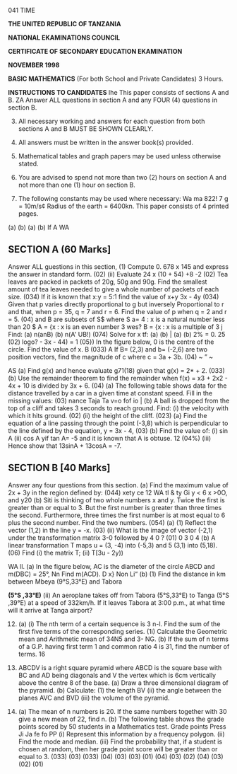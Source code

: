 041
TIME

**THE UNITED REPUBLIC OF TANZANIA**

**NATIONAL EKAMINATIONS COUNCIL**

**CERTIFICATE OF SECONDARY EDUCATION EKAMINATION**

**NOVEMBER 1998**

**BASIC MATHEMATICS**
(For both School and Private Candidates)
3 Hours.

**INSTRUCTIONS TO CANDIDATES**
Ihe This paper consists of sections A and B.
ZA Answer ALL questions in section A and any FOUR (4) questions in section B.

3. All necessary working and answers for each question from both sections A and B MUST BE SHOWN CLEARLY.

4. All answers must be written in the answer book(s) provided.

5. Mathematical tables and graph papers may be used unless otherwise stated.

6. You are advised to spend not more than two (2) hours on section A
and not more than one (1) hour on section B.

7. The following constants may be used where necessary:
Wa ma 822!
7
g = 10m/s¢
Radius of the earth = 6400kn.
This paper consists of 4 printed pages.

(a)
(b)
(a)
(b)
If A
WA

## SECTION A (60 Marks]
Answer ALL guestions in this section,
(1) Compute 0. 678 x 145 and express the answer in standard form. (02)
(ii) Evaluate 24 x (10 + 54) +8 -2 (02)
Tea leaves are packed in packets of 20g, 50g and 90g. Find the smallest amount of tea leaves needed to give a whole number of packets of each size. (034)
If it is known that x:y = 5:1 find the value of x+y
3x - 4y (034)
Given that p varies directly proportional to g but inversely
Proportional to r and that, when p = 35, q = 7 and r = 6. Find the value of p when q = 2 and r = 5. (04)
and B are subsets of S$ where
S a= 4 : x is a natural number less than 20 $
   A = {x : x is an even number 3 wes?
   B = {x : x is a multiple of 3 j
Find: (a) n(anB) (b) n(A' UB!) (074)
Solve for x tf:
(a)
(b) |
(a)
(b)
2% = 0. 25 (02)
logo? - 3x - 44) = 1 (05})
In the figure below, 0 is the centre of the circle. Find the value of x. B (033)
A
If B= (2,3) and b= (-2,6) are two position vectors, find the magnitude of c where c = 3a + 3b. (04)
~ ” ~

AS
(a) Find g(x) and hence evaluate g71(18) given that g(x) = 2* + 2. (033)
(b) Use the remainder theorem to find the remainder when f(x) = x3 + 2x2 - 4x + 10 is divided by 3x + 6. (04)
(a) The following table shows data for the distance travelled by a car in a given time at constant speed. Fill in the missing values: (03)
nance Taja Ta v=o fof io |
(b) A ball is dropped from the top of a cliff and takes 3 seconds to reach ground. Find:
(i) the velocity with which it hits ground. (02)
(ii) the height of the cliff. (023)
(a} Find the equation of a line passing through the point (-3,8)
which is perpendicular to the line defined by the equation,
y = 3x - 4, (03)
(b) Find the value of:
(i) sin A
(ii) cos A yif tan A= -5 and it is known that A is obtuse.
12 (04%)
(iii) Hence show that 13sinA + 13cosA = -7.

## SECTION B [40 Marks]
Answer any four questions from this section.
(a) Find the maximum value of 2x + 3y in the region defined by:
(044)
xety ce 12 WA tl & ty Gi y < 6
x >0O, and y20
(b) Siti is thinking of two whole numbers x and y. Twice the first is greater than or equal to 3. But the first number is greater than three times the second. Furthermore, three times the first number is at most equal to 6 plus the second number. Find the two numbers. (054)
(a) (1) Reflect the vector (1,2) in the line y = -x. (03)
(ii) What is the image of vector (-2,1) under the transformation matrix 3-0 followed by 4 0 ? (01)
0 3 0 4
(b) A linear transformation T maps u = (3, -4) into (-5,3)
and 5 (3,1) into (5,18). (06)
Find (i) the matrix T; (ii) T[3u - 2y))

WA
ll. (a) In the figure below, AC is the diameter of the circle ABCD and m(DBC) = 25°,
Nn
Find m(ACD). D
x}
Non Li“
(b) (1) Find the distance in km between Mbeya (9°S,33°E) and Tabora

**(5°S ,33°E)**
(ii) An aeroplane takes off from Tabora (5°S,33°E) to Tanga
(5°S ,39°E) at a speed of 332km/h. If it leaves Tabora at
3:00 p.m., at what time will it arrive at Tanga airport?

12. (a) (i) The nth term of a certain sequence is 3 n-l. Find the sum of the first five terms of the corresponding series.
(1i) Calculate the Geometric mean and Arithmetic mean of
34N5 and 3- NG.
(b) If the sum of n terms of a G.P. having first term 1 and common ratio 4 is 31, find the number of terms.
16

13. ABCDV is a right square pyramid where ABCD is the square base with
BC and AD being diagonals and V the vertex which is 6cm vertically above the centre 8 of the base.
(a) Draw a three dimensional diagram of the pyramid.
(b) Calculate:
(1) the length BV
(ii) the angle between the planes AVC and BVD
(iii) the volume of the pyramid.

14. (a) The mean of n numbers is 20. If the same numbers together with
30 give a new mean of 22, find n.
(b) The following table shows the grade points scored by 50 students in a Mathematics test.
Grade points
Press Ji Ja fe fo PP
(i) Represent this information by a frequency polygon.
(ii) Find the mode and median.
(iii) Find the probability that, if a student is chosen at random, then her grade point score will be greater than or equal to 3. 
(033)
(03)
(033)
(04)
(03)
(03)
(01)
(04)
(03)
(02)
(04)
(03)
(02)
(01)